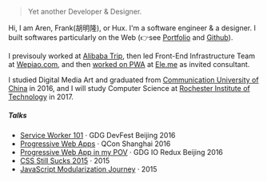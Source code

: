 

> Yet another Developer & Designer.  


Hi, I am Aren, Frank(胡明隆), or Hux. I'm a software engineer & a designer. I built softwares particularly on the Web (👉see [Portfolio](https://arenfrank.github.io) and [Github](https://github.com/ArenFrank)).

I previsouly worked at [Alibaba Trip](https://www.alitrip.com/), then led Front-End Infrastructure Team at [Wepiao.com](https://www.crunchbase.com/organization/wepiao#/entity), and then [worked on PWA]((https://medium.com/elemefe/upgrading-ele-me-to-progressive-web-app-2a446832e509)) at [Ele.me](https://github.com/elemefe/) as invited consultant.

I studied Digital Media Art and graduated from [Communication University of China](https://en.wikipedia.org/wiki/Communication_University_of_China) in 2016, and I will study Computer Science at [Rochester Institute of Technology](https://en.wikipedia.org/wiki/Rochester_Institute_of_Technology) in 2017.


##### Talks

- [Service Worker 101](//huangxuan.me/2016/11/20/sw-101-gdgdf/) · GDG DevFest Beijing 2016
- [Progressive Web Apps](//huangxuan.me/2016/10/20/pwa-in-my-pov/) · QCon Shanghai 2016
- [Progressive Web App in my POV](//huangxuan.me/2016/06/05/pwa-in-my-pov/) · GDG IO Redux Beijing 2016
- [CSS Still Sucks 2015](//huangxuan.me/2015/12/28/css-sucks-2015/) · 2015
- [JavaScript Modularization Journey](//huangxuan.me/2015/07/09/js-module-7day/) · 2015

